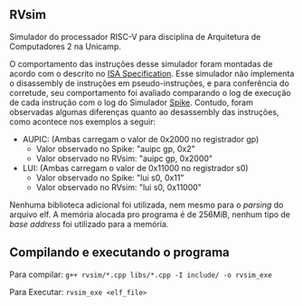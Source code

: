 ## RVsim

Simulador do processador RISC-V para disciplina de Arquitetura de Computadores 2 na Unicamp.

O comportamento das instruções desse simulador foram montadas de acordo com o descrito no [ISA Specification](https://riscv.org/technical/specifications/). Esse simulador não implementa o disassembly de instruções em pseudo-instruções, e para conferência do corretude, seu comportamento foi avaliado comparando o log de execução de cada instrução com o log do Simulador [Spike](https://github.com/riscv/riscv-isa-sim). Contudo, foram observadas algumas diferenças quanto ao desassembly das instruções, como acontece nos exemplos a seguir:
  * AUPIC: (Ambas carregam o valor de 0x2000 no registrador gp)
    * Valor observado no Spike: "auipc   gp, 0x2" 
    * Valor observado no RVsim: "auipc   gp, 0x2000"
  * LUI: (Ambas carregam o valor de 0x11000 no registrador s0)
    * Valor observado no Spike: "lui     s0, 0x11" 
    * Valor observado no RVsim: "lui     s0, 0x11000"
    
Nenhuma biblioteca adicional foi utilizada, nem mesmo para o *parsing* do arquivo elf. A memória alocada pro programa é de 256MiB, nenhum tipo de *base address* foi utilizado para a memória.
    
## Compilando e executando o programa

Para compilar:
`g++ rvsim/*.cpp libs/*.cpp -I include/ -o rvsim_exe`

Para Executar:
`rvsim_exe <elf_file>`
